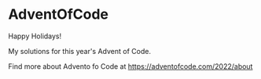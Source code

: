 # AdventOfCode
Happy Holidays!

My solutions for this year's Advent of Code.

Find more about Advento fo Code at https://adventofcode.com/2022/about
